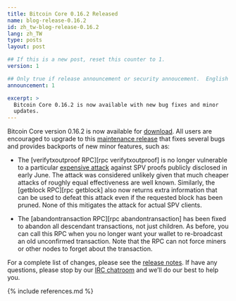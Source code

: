 ```yaml
---
title: Bitcoin Core 0.16.2 Released
name: blog-release-0.16.2
id: zh_tw-blog-release-0.16.2
lang: zh_TW
type: posts
layout: post

## If this is a new post, reset this counter to 1.
version: 1

## Only true if release announcement or security annoucement.  English posts only
announcement: 1

excerpt: >
  Bitcoin Core 0.16.2 is now available with new bug fixes and minor
  updates.
---
```

Bitcoin Core version 0.16.2 is now available for [download][download
page].  All users are encouraged to upgrade to this [maintenance
release][] that fixes several bugs and provides backports of new minor
features, such as:

- The [verifytxoutproof RPC][rpc verifytxoutproof] is no longer
  vulnerable to a particular [expensive attack][tx-as-internal-node]
  against SPV proofs publicly disclosed in early June.  The attack was
  considered unlikely given that much cheaper attacks of roughly equal
  effectiveness are well known.  Similarly, the [getblock RPC][rpc
  getblock] also now returns extra information that can be used to
  defeat this attack even if the requested block has been pruned.  None
  of this mitigates the attack for actual SPV clients.

- The [abandontransaction RPC][rpc abandontransaction] has been fixed
  to abandon all descendant transactions, not just children.  As before,
  you can call this RPC when you no longer want your wallet to
  re-broadcast an old unconfirmed transaction. Note that the RPC can not
  force miners or other nodes to forget about the transaction.

For a complete list of changes, please see the [release notes][].  If
have any questions, please stop by our [IRC chatroom][irc] and we’ll do
our best to help you.

[release notes]: /en/releases/0.16.2/
[IRC]: https://en.bitcoin.it/wiki/IRC_channels
[download page]: /en/download
[maintenance release]: /en/lifecycle/#maintenance-releases
[tx-as-internal-node]: https://bitslog.wordpress.com/2018/06/09/leaf-node-weakness-in-bitcoin-merkle-tree-design/

{% include references.md %}
